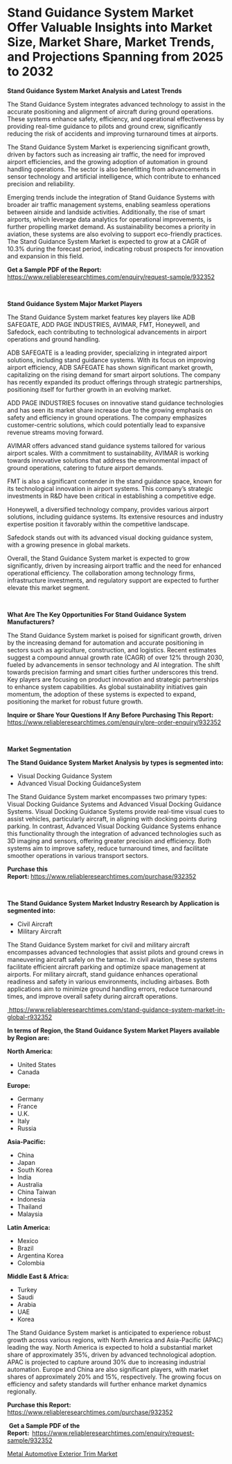<p><h1>Stand Guidance System Market Offer Valuable Insights into Market Size, Market Share, Market Trends, and Projections Spanning from 2025 to 2032</h1></p><p><strong>Stand Guidance System Market Analysis and Latest Trends</strong></p>
<p><p>The Stand Guidance System integrates advanced technology to assist in the accurate positioning and alignment of aircraft during ground operations. These systems enhance safety, efficiency, and operational effectiveness by providing real-time guidance to pilots and ground crew, significantly reducing the risk of accidents and improving turnaround times at airports. </p><p>The Stand Guidance System Market is experiencing significant growth, driven by factors such as increasing air traffic, the need for improved airport efficiencies, and the growing adoption of automation in ground handling operations. The sector is also benefitting from advancements in sensor technology and artificial intelligence, which contribute to enhanced precision and reliability. </p><p>Emerging trends include the integration of Stand Guidance Systems with broader air traffic management systems, enabling seamless operations between airside and landside activities. Additionally, the rise of smart airports, which leverage data analytics for operational improvements, is further propelling market demand. As sustainability becomes a priority in aviation, these systems are also evolving to support eco-friendly practices. The Stand Guidance System Market is expected to grow at a CAGR of 10.3% during the forecast period, indicating robust prospects for innovation and expansion in this field.</p></p>
<p><strong>Get a Sample PDF of the Report:&nbsp;</strong> <a href="https://www.reliableresearchtimes.com/enquiry/request-sample/932352?utm_campaign=3560&utm_medium=2&utm_source=Github&utm_content=ia&utm_term=21032025&utm_id=stand-guidance-system">https://www.reliableresearchtimes.com/enquiry/request-sample/932352</a></p>
<p>&nbsp;</p>
<p><strong>Stand Guidance System Major Market Players</strong></p>
<p><p>The Stand Guidance System market features key players like ADB SAFEGATE, ADD PAGE INDUSTRIES, AVIMAR, FMT, Honeywell, and Safedock, each contributing to technological advancements in airport operations and ground handling.</p><p>ADB SAFEGATE is a leading provider, specializing in integrated airport solutions, including stand guidance systems. With its focus on improving airport efficiency, ADB SAFEGATE has shown significant market growth, capitalizing on the rising demand for smart airport solutions. The company has recently expanded its product offerings through strategic partnerships, positioning itself for further growth in an evolving market.</p><p>ADD PAGE INDUSTRIES focuses on innovative stand guidance technologies and has seen its market share increase due to the growing emphasis on safety and efficiency in ground operations. The company emphasizes customer-centric solutions, which could potentially lead to expansive revenue streams moving forward.</p><p>AVIMAR offers advanced stand guidance systems tailored for various airport scales. With a commitment to sustainability, AVIMAR is working towards innovative solutions that address the environmental impact of ground operations, catering to future airport demands.</p><p>FMT is also a significant contender in the stand guidance space, known for its technological innovation in airport systems. This company’s strategic investments in R&D have been critical in establishing a competitive edge.</p><p>Honeywell, a diversified technology company, provides various airport solutions, including guidance systems. Its extensive resources and industry expertise position it favorably within the competitive landscape.</p><p>Safedock stands out with its advanced visual docking guidance system, with a growing presence in global markets. </p><p>Overall, the Stand Guidance System market is expected to grow significantly, driven by increasing airport traffic and the need for enhanced operational efficiency. The collaboration among technology firms, infrastructure investments, and regulatory support are expected to further elevate this market segment.</p></p>
<p>&nbsp;</p>
<p><strong>What Are The Key Opportunities For Stand Guidance System Manufacturers?</strong></p>
<p><p>The Stand Guidance System market is poised for significant growth, driven by the increasing demand for automation and accurate positioning in sectors such as agriculture, construction, and logistics. Recent estimates suggest a compound annual growth rate (CAGR) of over 12% through 2030, fueled by advancements in sensor technology and AI integration. The shift towards precision farming and smart cities further underscores this trend. Key players are focusing on product innovation and strategic partnerships to enhance system capabilities. As global sustainability initiatives gain momentum, the adoption of these systems is expected to expand, positioning the market for robust future growth.</p></p>
<p><strong>Inquire or Share Your Questions If Any Before Purchasing This Report:</strong> <a href="https://www.reliableresearchtimes.com/enquiry/pre-order-enquiry/932352?utm_campaign=3560&utm_medium=2&utm_source=Github&utm_content=ia&utm_term=21032025&utm_id=stand-guidance-system">https://www.reliableresearchtimes.com/enquiry/pre-order-enquiry/932352</a></p>
<p>&nbsp;</p>
<p><strong>Market Segmentation</strong></p>
<p><strong>The Stand Guidance System Market Analysis by types is segmented into:</strong></p>
<p><ul><li>Visual Docking Guidance System</li><li>Advanced Visual Docking GuidanceSystem</li></ul></p>
<p><p>The Stand Guidance System market encompasses two primary types: Visual Docking Guidance Systems and Advanced Visual Docking Guidance Systems. Visual Docking Guidance Systems provide real-time visual cues to assist vehicles, particularly aircraft, in aligning with docking points during parking. In contrast, Advanced Visual Docking Guidance Systems enhance this functionality through the integration of advanced technologies such as 3D imaging and sensors, offering greater precision and efficiency. Both systems aim to improve safety, reduce turnaround times, and facilitate smoother operations in various transport sectors.</p></p>
<p><strong>Purchase this Report:&nbsp;</strong><a href="https://www.reliableresearchtimes.com/purchase/932352?utm_campaign=3560&utm_medium=2&utm_source=Github&utm_content=ia&utm_term=21032025&utm_id=stand-guidance-system">https://www.reliableresearchtimes.com/purchase/932352</a></p>
<p>&nbsp;</p>
<p><strong>The Stand Guidance System Market Industry Research by Application is segmented into:</strong></p>
<p><ul><li>Civil Aircraft</li><li>Military Aircraft</li></ul></p>
<p><p>The Stand Guidance System market for civil and military aircraft encompasses advanced technologies that assist pilots and ground crews in maneuvering aircraft safely on the tarmac. In civil aviation, these systems facilitate efficient aircraft parking and optimize space management at airports. For military aircraft, stand guidance enhances operational readiness and safety in various environments, including airbases. Both applications aim to minimize ground handling errors, reduce turnaround times, and improve overall safety during aircraft operations.</p></p>
<p><a href="https://www.reliableresearchtimes.com/stand-guidance-system-market-in-global-r932352?utm_campaign=3560&utm_medium=2&utm_source=Github&utm_content=ia&utm_term=21032025&utm_id=stand-guidance-system">&nbsp;https://www.reliableresearchtimes.com/stand-guidance-system-market-in-global-r932352</a></p>
<p><strong>In terms of Region, the Stand Guidance System Market Players available by Region are:</strong></p>
<p>
    <p> <strong> North America: </strong>
        <ul>
            <li>United States</li>
            <li>Canada</li>
        </ul>
        </p> 
    <p> <strong> Europe: </strong>
        <ul>
            <li>Germany</li>
            <li>France</li>
            <li>U.K.</li>
            <li>Italy</li>
            <li>Russia</li>
        </ul>
        </p> 
    <p> <strong> Asia-Pacific: </strong>
        <ul>
            <li>China</li>
            <li>Japan</li>
            <li>South Korea</li>
            <li>India</li>
            <li>Australia</li>
            <li>China Taiwan</li>
            <li>Indonesia</li>
            <li>Thailand</li>
            <li>Malaysia</li>
        </ul>
        </p> 
    <p> <strong> Latin America: </strong>
        <ul>
            <li>Mexico</li>
            <li>Brazil</li>
            <li>Argentina Korea</li>
            <li>Colombia</li>
        </ul>
        </p> 
    <p> <strong> Middle East & Africa: </strong>
        <ul>
            <li>Turkey</li>
            <li>Saudi</li>
            <li>Arabia</li>
            <li>UAE</li>
            <li>Korea</li>
        </ul>
    </p>
    </p>
<p><p>The Stand Guidance System market is anticipated to experience robust growth across various regions, with North America and Asia-Pacific (APAC) leading the way. North America is expected to hold a substantial market share of approximately 35%, driven by advanced technological adoption. APAC is projected to capture around 30% due to increasing industrial automation. Europe and China are also significant players, with market shares of approximately 20% and 15%, respectively. The growing focus on efficiency and safety standards will further enhance market dynamics regionally.</p></p>
<p><strong>Purchase this Report: </strong><a href="https://www.reliableresearchtimes.com/purchase/932352?utm_campaign=3560&utm_medium=2&utm_source=Github&utm_content=ia&utm_term=21032025&utm_id=stand-guidance-system">https://www.reliableresearchtimes.com/purchase/932352</a></p>
<p>&nbsp;<strong>Get a Sample PDF of the Report:&nbsp;&nbsp;</strong><a href="https://www.reliableresearchtimes.com/enquiry/request-sample/932352?utm_campaign=3560&utm_medium=2&utm_source=Github&utm_content=ia&utm_term=21032025&utm_id=stand-guidance-system">https://www.reliableresearchtimes.com/enquiry/request-sample/932352</a></p>
<p><strong></strong></p>
<p><p><a href="https://github.com/syiqvanyo/Market-Research-Report-List-1/blob/main/metal-automotive-exterior-trim-market.md?utm_campaign=3560&utm_medium=2&utm_source=Github&utm_content=ia&utm_term=21032025&utm_id=stand-guidance-system">Metal Automotive Exterior Trim Market</a></p></p>